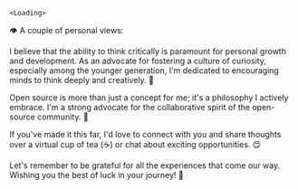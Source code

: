 `<Loading>`

👁️ A couple of personal views:

I believe that the ability to think critically is paramount for personal growth and development. As an advocate for fostering a culture of curiosity, especially among the younger generation, I'm dedicated to encouraging minds to think deeply and creatively. 🧠

Open source is more than just a concept for me; it's a philosophy I actively embrace. I'm a strong advocate for the collaborative spirit of the open-source community. 💪

If you've made it this far, I'd love to connect with you and share thoughts over a virtual cup of tea (☕) or chat about exciting opportunities. 😊

Let's remember to be grateful for all the experiences that come our way. Wishing you the best of luck in your journey! 👋
